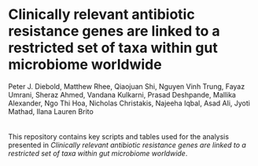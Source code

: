 # Clinically relevant antibiotic resistance genes are linked to a restricted set of taxa within gut microbiome worldwide
Peter J. Diebold, Matthew Rhee, Qiaojuan Shi, Nguyen Vinh Trung, Fayaz Umrani, Sheraz Ahmed, Vandana Kulkarni, Prasad Deshpande, Mallika Alexander, Ngo Thi Hoa, Nicholas Christakis, Najeeha Iqbal, Asad Ali, Jyoti Mathad, Ilana Lauren Brito  
<br>
<br>
This repository contains key scripts and tables used for the analysis presented in *Clinically relevant antibiotic resistance genes are linked to a restricted set of taxa within gut microbiome worldwide*.  

 

